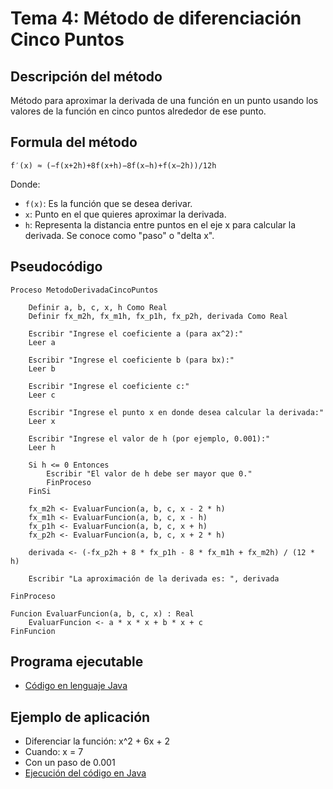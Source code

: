 # Tema 4: Método de diferenciación Cinco Puntos

## Descripción del método

Método para aproximar la derivada de una función en un punto usando los valores de la función en cinco puntos alrededor de ese punto.

## Formula del método
    f′(x) ≈ (−f(x+2h)+8f(x+h)−8f(x−h)+f(x−2h))/12h

Donde:
- `f(x)`: Es la función que se desea derivar.
- `x`: Punto en el que quieres aproximar la derivada.
- `h`: Representa la distancia entre puntos en el eje x para calcular la derivada. Se conoce como "paso" o "delta x".

## Pseudocódigo

    Proceso MetodoDerivadaCincoPuntos

        Definir a, b, c, x, h Como Real
        Definir fx_m2h, fx_m1h, fx_p1h, fx_p2h, derivada Como Real

        Escribir "Ingrese el coeficiente a (para ax^2):"
        Leer a

        Escribir "Ingrese el coeficiente b (para bx):"
        Leer b

        Escribir "Ingrese el coeficiente c:"
        Leer c

        Escribir "Ingrese el punto x en donde desea calcular la derivada:"
        Leer x

        Escribir "Ingrese el valor de h (por ejemplo, 0.001):"
        Leer h

        Si h <= 0 Entonces
            Escribir "El valor de h debe ser mayor que 0."
            FinProceso
        FinSi

        fx_m2h <- EvaluarFuncion(a, b, c, x - 2 * h)
        fx_m1h <- EvaluarFuncion(a, b, c, x - h)
        fx_p1h <- EvaluarFuncion(a, b, c, x + h)
        fx_p2h <- EvaluarFuncion(a, b, c, x + 2 * h)

        derivada <- (-fx_p2h + 8 * fx_p1h - 8 * fx_m1h + fx_m2h) / (12 * h)

        Escribir "La aproximación de la derivada es: ", derivada

    FinProceso

    Funcion EvaluarFuncion(a, b, c, x) : Real
        EvaluarFuncion <- a * x * x + b * x + c
    FinFuncion

## Programa ejecutable
- [Código en lenguaje Java](./src/Cinco_Puntos.java)

## Ejemplo de aplicación
- Diferenciar la función: x^2 + 6x + 2
- Cuando: x = 7
- Con un paso de 0.001
- [Ejecución del código en Java](./src/Ejecucion.png)

